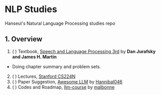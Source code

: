 # NLP Studies
Hanseul's Natural Language Processing studies repo
## 1. Overview
1) ( ) Textbook, [Speech and Language Processing 3rd](https://web.stanford.edu/~jurafsky/slp3/) by **Dan Jurafsky and James H. Martin**
  * Doing chapter summary and problem sets.
2) ( ) Lectures, [Stanford CS224N](https://youtube.com/watch?v=rmVRLeJRkl4&list=PLoROMvodv4rMFqRtEuo6SGjY4XbRIVRd4)
3) ( ) Paper Suggestion, [Awesome LLM](https://github.com/Hannibal046/Awesome-LLM) by [Hannibal046](https://github.com/Hannibal046/)
4) ( ) Codes and Roadmap, [llm-course](https://github.com/mlabonne/llm-course) by [malbonne](https://github.com/mlabonne/)
